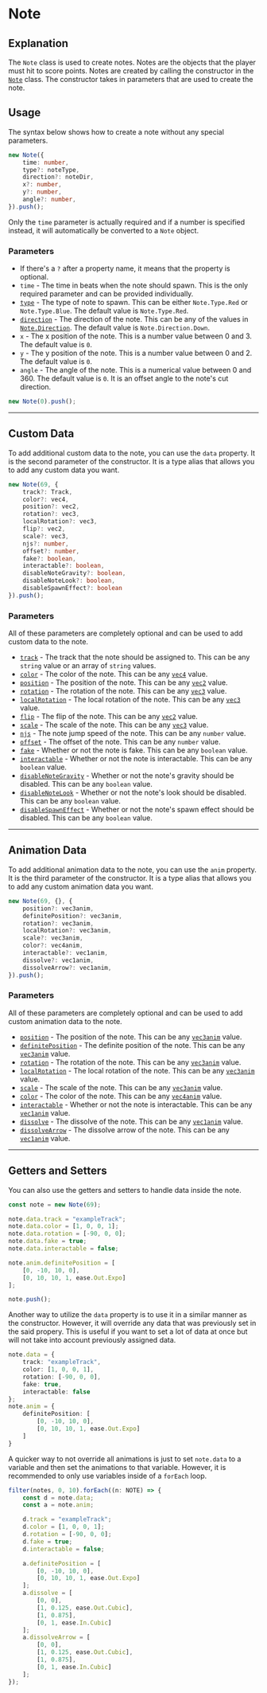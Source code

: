 # Note

## Explanation

The `Note` class is used to create notes. Notes are the objects that the player must hit to score points. Notes are created by calling the constructor in the [`Note`](../functions/addNote.md) class. The constructor takes in parameters that are used to create the note.

## Usage

The syntax below shows how to create a note without any special parameters.

```ts
new Note({
    time: number,
    type?: noteType,
    direction?: noteDir,
    x?: number,
    y?: number,
    angle?: number,
}).push();
```

Only the `time` parameter is actually required and if a number is specified instead, it will automatically be converted to a `Note` object.

### Parameters

- If there's a `?` after a property name, it means that the property is optional.
- `time` - The time in beats when the note should spawn. This is the only required parameter and can be provided individually.
- [`type`](../enums/note.md#note-type) - The type of note to spawn. This can be either `Note.Type.Red` or `Note.Type.Blue`. The default value is `Note.Type.Red`.
- [`direction`](../enums/note.md#note-direction) - The direction of the note. This can be any of the values in [`Note.Direction`](../enums/note.md#note-direction). The default value is `Note.Direction.Down`.
- `x` - The x position of the note. This is a number value between 0 and 3. The default value is `0`.
- `y` - The y position of the note. This is a number value between 0 and 2. The default value is `0`.
- `angle` - The angle of the note. This is a numerical value between 0 and 360. The default value is `0`. It is an offset angle to the note's cut direction.

```ts
new Note(0).push();
```

---
## Custom Data

To add additional custom data to the note, you can use the `data` property. It is the second parameter of the constructor. It is a type alias that allows you to add any custom data you want.

```ts
new Note(69, {
    track?: Track,
    color?: vec4,
    position?: vec2,
    rotation?: vec3,
    localRotation?: vec3,
    flip?: vec2,
    scale?: vec3,
    njs?: number,
    offset?: number,
    fake?: boolean,
    interactable?: boolean,
    disableNoteGravity?: boolean,
    disableNoteLook?: boolean,
    disableSpawnEffect?: boolean
}).push();
```

### Parameters

All of these parameters are completely optional and can be used to add custom data to the note.
- [`track`](../properties/track.md) - The track that the note should be assigned to. This can be any `string` value or an array of `string` values.
- [`color`](../properties/color.md) - The color of the note. This can be any [`vec4`](../types/vec4.md) value.
- [`position`](../properties/position.md) - The position of the note. This can be any [`vec2`](../types/vec2.md) value.
- [`rotation`](../properties/rotation.md) - The rotation of the note. This can be any [`vec3`](../types/vec3.md) value.
- [`localRotation`](../properties/localRotation.md) - The local rotation of the note. This can be any [`vec3`](../types/vec3.md) value.
- [`flip`](../properties/flip.md) - The flip of the note. This can be any [`vec2`](../types/vec2.md) value.
- [`scale`](../properties/scale.md) - The scale of the note. This can be any [`vec3`](../types/vec3.md) value.
- [`njs`](../properties/njs.md) - The note jump speed of the note. This can be any `number` value.
- [`offset`](../properties/offset.md) - The offset of the note. This can be any `number` value.
- [`fake`](../properties/fake.md) - Whether or not the note is fake. This can be any `boolean` value.
- [`interactable`](../properties/interactable.md) - Whether or not the note is interactable. This can be any `boolean` value.
- [`disableNoteGravity`](../properties/disableNoteGravity.md) - Whether or not the note's gravity should be disabled. This can be any `boolean` value.
- [`disableNoteLook`](../properties/disableNoteLook.md) - Whether or not the note's look should be disabled. This can be any `boolean` value.
- [`disableSpawnEffect`](../properties/disableSpawnEffect.md) - Whether or not the note's spawn effect should be disabled. This can be any `boolean` value.


---
## Animation Data

To add additional animation data to the note, you can use the `anim` property. It is the third parameter of the constructor. It is a type alias that allows you to add any custom animation data you want.

```ts
new Note(69, {}, {
    position?: vec3anim,
    definitePosition?: vec3anim,
    rotation?: vec3anim,
    localRotation?: vec3anim,
    scale?: vec3anim,
    color?: vec4anim,
    interactable?: vec1anim,
    dissolve?: vec1anim,
    dissolveArrow?: vec1anim,
}).push();
```

### Parameters

All of these parameters are completely optional and can be used to add custom animation data to the note.
- [`position`](../animations/position.md) - The position of the note. This can be any [`vec3anim`](../types/vec3anim.md) value.
- [`definitePosition`](../animations/definitePosition.md) - The definite position of the note. This can be any [`vec3anim`](../types/vec3anim.md) value.
- [`rotation`](../animations/rotation.md) - The rotation of the note. This can be any [`vec3anim`](../types/vec3anim.md) value.
- [`localRotation`](../animations/localRotation.md) - The local rotation of the note. This can be any [`vec3anim`](../types/vec3anim.md) value.
- [`scale`](../animations/scale.md) - The scale of the note. This can be any [`vec3anim`](../types/vec3anim.md) value.
- [`color`](../animations/color.md) - The color of the note. This can be any [`vec4anim`](../types/vec4anim.md) value.
- [`interactable`](../animations/interactable.md) - Whether or not the note is interactable. This can be any [`vec1anim`](../types/vec1anim.md) value.
- [`dissolve`](../animations/dissolve.md) - The dissolve of the note. This can be any [`vec1anim`](../types/vec1anim.md) value.
- [`dissolveArrow`](../animations/dissolveArrow.md) - The dissolve arrow of the note. This can be any [`vec1anim`](../types/vec1anim.md) value.

---
## Getters and Setters

You can also use the getters and setters to handle data inside the note.

```ts
const note = new Note(69);

note.data.track = "exampleTrack";
note.data.color = [1, 0, 0, 1];
note.data.rotation = [-90, 0, 0];
note.data.fake = true;
note.data.interactable = false;

note.anim.definitePosition = [
    [0, -10, 10, 0],
    [0, 10, 10, 1, ease.Out.Expo]
];

note.push();
```

Another way to utilize the `data` property is to use it in a similar manner as the constructor. However, it will override any data that was previously set in the said propery. This is useful if you want to set a lot of data at once but will not take into account previously assigned data.


```ts
note.data = {
    track: "exampleTrack",
    color: [1, 0, 0, 1],
    rotation: [-90, 0, 0],
    fake: true,
    interactable: false
};
note.anim = {
    definitePosition: [
        [0, -10, 10, 0],
        [0, 10, 10, 1, ease.Out.Expo]
    ]
}
```

A quicker way to not override all animations is just to set `note.data` to a variable and then set the animations to that variable. However, it is recommended to only use variables inside of a `forEach` loop.
```ts
filter(notes, 0, 10).forEach((n: NOTE) => {
    const d = note.data;
    const a = note.anim;

    d.track = "exampleTrack";
    d.color = [1, 0, 0, 1];
    d.rotation = [-90, 0, 0];
    d.fake = true;
    d.interactable = false;

    a.definitePosition = [
        [0, -10, 10, 0],
        [0, 10, 10, 1, ease.Out.Expo]
    ];
    a.dissolve = [
        [0, 0],
        [1, 0.125, ease.Out.Cubic],
        [1, 0.875],
        [0, 1, ease.In.Cubic]
    ];
    a.dissolveArrow = [
        [0, 0],
        [1, 0.125, ease.Out.Cubic],
        [1, 0.875],
        [0, 1, ease.In.Cubic]
    ];
});
```
